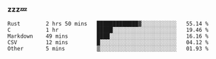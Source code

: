 ### zzz💤

<!--
**ArberSephirotheca/ArberSephirotheca** is a ✨ _special_ ✨ repository because its `README.md` (this file) appears on your GitHub profile.

Here are some ideas to get you started:

- 🌱 I’m currently learning Rust, Distributed System, and Database.
- 😄 Pronouns: He/Him
-->

<!--START_SECTION:waka-->

```text
Rust        2 hrs 50 mins   █████████████▓░░░░░░░░░░░   55.14 %
C           1 hr            █████░░░░░░░░░░░░░░░░░░░░   19.46 %
Markdown    49 mins         ████░░░░░░░░░░░░░░░░░░░░░   16.16 %
CSV         12 mins         █░░░░░░░░░░░░░░░░░░░░░░░░   04.12 %
Other       5 mins          ▒░░░░░░░░░░░░░░░░░░░░░░░░   01.93 %
```

<!--END_SECTION:waka-->
